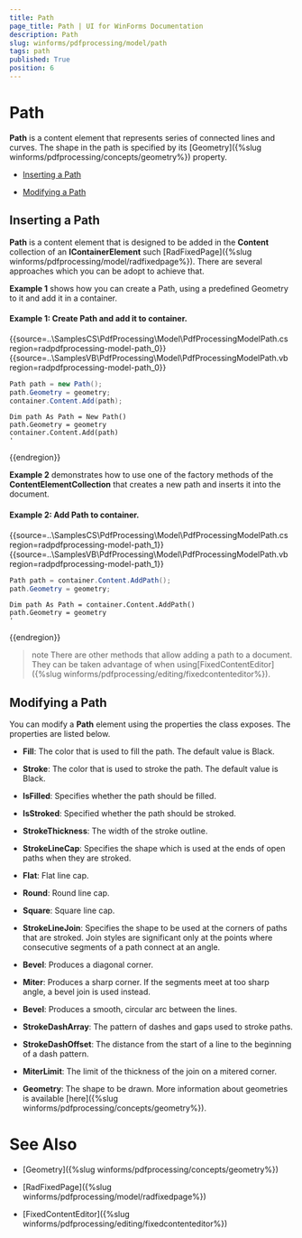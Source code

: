 ```yaml
---
title: Path
page_title: Path | UI for WinForms Documentation
description: Path
slug: winforms/pdfprocessing/model/path
tags: path
published: True
position: 6
---
```


# Path

__Path__ is a content element that represents series of connected lines and curves. The shape in the path is specified by its [Geometry]({%slug winforms/pdfprocessing/concepts/geometry%}) property.

* [Inserting a Path](#inserting-a-path)

* [Modifying a Path](#modifying-a-path)

## Inserting a Path

__Path__ is a content element that is designed to be added in the __Content__ collection of an __IContainerElement__ such [RadFixedPage]({%slug winforms/pdfprocessing/model/radfixedpage%}). There are several approaches which you can be adopt to achieve that.

__Example 1__ shows how you can create a Path, using a predefined Geometry to it and add it in a container.

#### Example 1: Create Path and add it to container.

{{source=..\SamplesCS\PdfProcessing\Model\PdfProcessingModelPath.cs region=radpdfprocessing-model-path_0}} 
{{source=..\SamplesVB\PdfProcessing\Model\PdfProcessingModelPath.vb region=radpdfprocessing-model-path_0}} 

````C#
Path path = new Path();
path.Geometry = geometry;
container.Content.Add(path);

````
````VB.NET
Dim path As Path = New Path()
path.Geometry = geometry
container.Content.Add(path)
'

````

{{endregion}} 

__Example 2__ demonstrates how to use one of the factory methods of the __ContentElementCollection__ that creates a new path and inserts it into the document.

#### Example 2: Add Path to container.

{{source=..\SamplesCS\PdfProcessing\Model\PdfProcessingModelPath.cs region=radpdfprocessing-model-path_1}} 
{{source=..\SamplesVB\PdfProcessing\Model\PdfProcessingModelPath.vb region=radpdfprocessing-model-path_1}} 

````C#
Path path = container.Content.AddPath();
path.Geometry = geometry;

````
````VB.NET
Dim path As Path = container.Content.AddPath()
path.Geometry = geometry
'

````

{{endregion}} 

>note There are other methods that allow adding a path to a document. They can be taken advantage of when using[FixedContentEditor]({%slug winforms/pdfprocessing/editing/fixedcontenteditor%}).
>

## Modifying a Path

You can modify a __Path__ element using the properties the class exposes. The properties are listed below.

* __Fill__: The color that is used to fill the path. The default value is Black.

* __Stroke__: The color that is used to stroke the path. The default value is Black.

* __IsFilled__: Specifies whether the path should be filled.

* __IsStroked__: Specified whether the path should be stroked.

* __StrokeThickness__: The width of the stroke outline.

* __StrokeLineCap__: Specifies the shape which is used at the ends of open paths when they are stroked.

* __Flat__: Flat line cap.

* __Round__: Round line cap.

* __Square__: Square line cap.

* __StrokeLineJoin__: Specifies the shape to be used at the corners of paths that are stroked. Join styles are significant only at the points where consecutive segments of a path connect at an angle.

* __Bevel__: Produces a diagonal corner.

* __Miter__: Produces a sharp corner. If the segments meet at too sharp angle, a bevel join is used instead.

* __Bevel__: Produces a smooth, circular arc between the lines.

* __StrokeDashArray__: The pattern of dashes and gaps used to stroke paths.

* __StrokeDashOffset__: The distance from the start of a line to the beginning of a dash pattern.

* __MiterLimit__: The limit of the thickness of the join on a mitered corner.

* __Geometry__: The shape to be drawn. More information about geometries is available [here]({%slug winforms/pdfprocessing/concepts/geometry%}).

# See Also

 * [Geometry]({%slug winforms/pdfprocessing/concepts/geometry%})

 * [RadFixedPage]({%slug winforms/pdfprocessing/model/radfixedpage%})

 * [FixedContentEditor]({%slug winforms/pdfprocessing/editing/fixedcontenteditor%})